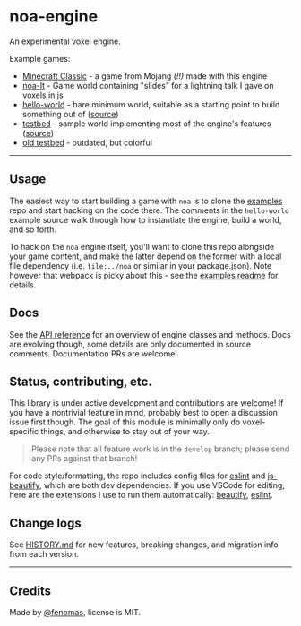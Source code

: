 
# noa-engine

An experimental voxel engine.

Example games:
 * [Minecraft Classic](https://classic.minecraft.net/) - a game from Mojang *(!!)* made with this engine
 * [noa-lt](http://andyhall.github.io/noa-lt/) - Game world containing "slides" for a lightning talk I gave on voxels in js
 * [hello-world](https://andyhall.github.io/noa-examples/hello-world/) - bare minimum world, suitable as a starting point to build something out of ([source](https://github.com/andyhall/noa-examples))
 * [testbed](https://andyhall.github.io/noa-examples/test/) - sample world implementing most of the engine's features ([source](https://github.com/andyhall/noa-examples))
 * [old testbed](https://andyhall.github.io/noa-testbed/) - outdated, but colorful

----

## Usage

The easiest way to start building a game with `noa` is to clone the [examples](https://github.com/andyhall/noa-examples) repo and start hacking on the code there. The comments in the `hello-world` example source walk through how to instantiate the engine, build a world, and so forth.

To hack on the `noa` engine itself, you'll want to clone this repo alongside your game content, and make the latter depend on the former with a local file dependency (i.e. `file:../noa` or similar in your package.json). Note however that webpack is picky about this - see the [examples readme](https://github.com/andyhall/noa-examples) for details.


## Docs

See the [API reference](API.md) for an overview of engine classes and methods.
Docs are evolving though, some details are only documented in source comments.
Documentation PRs are welcome!


## Status, contributing, etc.

This library is under active development and contributions are welcome!
If you have a nontrivial feature in mind, probably best to open a discussion issue
first though. The goal of this module is minimally only do voxel-specific things, 
and otherwise to stay out of your way.

> Please note that all feature work is in the `develop` branch; please send any PRs against that branch!

For code style/formatting, the repo includes config files for [eslint](https://eslint.org/) and [js-beautify](https://github.com/beautify-web/js-beautify), which are both dev dependencies. If you use VSCode for editing, here are the extensions I use to run them automatically: [beautify](https://marketplace.visualstudio.com/items?itemName=HookyQR.beautify), [eslint](https://marketplace.visualstudio.com/items?itemName=dbaeumer.vscode-eslint).



## Change logs

See [HISTORY.md](HISTORY.md) for new features, breaking changes, and migration info from each version.


----

## Credits

Made by [@fenomas](https://twitter.com/fenomas), license is MIT.



